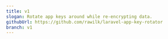 ```yaml
---
title: v1
slogan: Rotate app keys around while re-encrypting data.
githubUrl: https://github.com/rawilk/laravel-app-key-rotator
branch: v1
---
```


